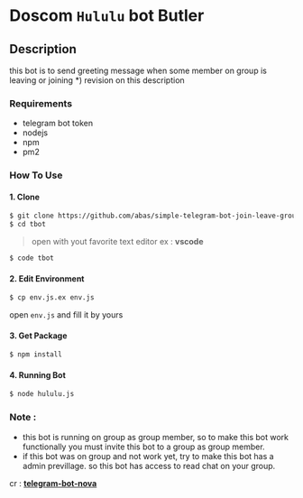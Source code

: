 # Doscom `Hululu` bot Butler
## Description
this bot is to send greeting message when some member on group is leaving or joining
*) revision on this description

### Requirements
* telegram bot token
* nodejs
* npm
* pm2

### How To Use

#### 1. Clone

``` bash
$ git clone https://github.com/abas/simple-telegram-bot-join-leave-group.git tbot
$ cd tbot
```
> open with yout favorite text editor ex : __vscode__

``` bash
$ code tbot
```

#### 2. Edit Environment

``` bash
$ cp env.js.ex env.js
```

open `env.js` and fill it by yours

#### 3. Get Package

``` bash
$ npm install
```

#### 4. Running Bot

``` bash
$ node hululu.js
```

### Note :
- this bot is running on group as group member, so to make this bot work functionally you must invite this bot to a group as group member.
- if this bot was on group and not work yet, try to make this bot has a admin previllage. so this bot has access to read chat on your group.


cr : [**telegram-bot-nova**](https://www.npmjs.com/package/telegram-bot-nova)